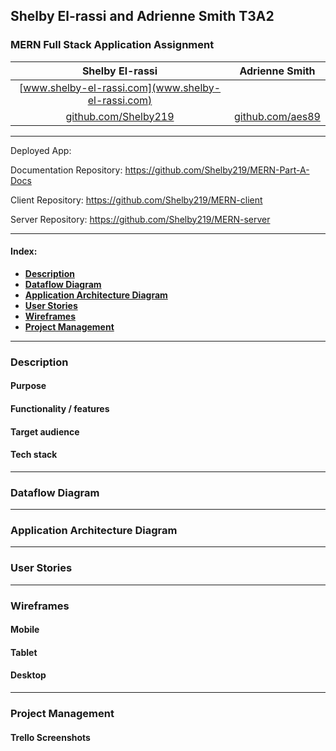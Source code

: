 ## **Shelby El-rassi and Adrienne Smith T3A2**

### MERN Full Stack Application Assignment

|Shelby El-rassi|Adrienne Smith|
|:-------------:|:-------------:|
|[www.shelby-el-rassi.com](www.shelby-el-rassi.com)  |[]() |
|[github.com/Shelby219](www.shelby-el-rassi.com/)  |[github.com/aes89](https://github.com/aes89) |

---

Deployed App:

Documentation Repository: https://github.com/Shelby219/MERN-Part-A-Docs

Client Repository: https://github.com/Shelby219/MERN-client

Server Repository: https://github.com/Shelby219/MERN-server

---
#### Index:
- [**Description**](#Description) 
- [**Dataflow Diagram**](#Dataflow-Diagram) 
- [**Application Architecture Diagram**](#Application-Architecture-Diagram) 
- [**User Stories**](#User-Stories) 
- [**Wireframes**](#Wireframes) 
- [**Project Management**](#Project-Management) 

---
### Description 
#### Purpose
#### Functionality / features
#### Target audience
#### Tech stack

---
### Dataflow Diagram

---
### Application Architecture Diagram

---
### User Stories

---
### Wireframes
#### Mobile
#### Tablet
#### Desktop

---
### Project Management
#### Trello Screenshots